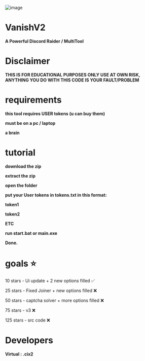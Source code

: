 ![image](https://github.com/vanishgg/VanishV2/assets/169748142/d3701c09-db52-4bae-87d5-79cb3b43d3c9)
# VanishV2
**A Powerful Discord Raider / MultiTool**

# Disclaimer
**THIS IS FOR EDUCATIONAL PURPOSES ONLY USE AT OWN RISK, ANYTHING YOU DO WITH THIS CODE IS YOUR FAULT/PROBLEM**

# requirements
**this tool requires USER tokens (u can buy them)**

**must be on a pc / laptop**

**a brain**

# tutorial
**download the zip**

**extract the zip**

**open the folder**

**put your User tokens in tokens.txt in this format:**

**token1** 

**token2**

**ETC**

**run start.bat or main.exe**

**Done.**


# goals ⭐
10 stars - Ui update + 2 new options filled ✅

25 stars - Fixed Joiner + new options filled ❌

50 stars - captcha solver + more options filled ❌

75 stars - v3 ❌

125 stars - src code ❌

# Developers
**Virtual : .cix2**

